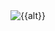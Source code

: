 <object data="https://wsrv.nl/?url={{get_url(path=link)}}" type="image/{{filetype}}">
<img src="{{get_url(path=link)}}" alt="{{alt}}">
</object>

